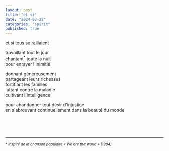 ```yaml
---
layout: post
title: "et si"
date: "2024-03-29"
categories: "spirit"
published: true
---
```


et si tous se ralliaient  

travaillant tout le jour  
chantant<sup>*</sup> toute la nuit  
pour enrayer l'inimitié  

donnant généreusement  
partageant leurs richesses  
fortifiant les familles  
luttant contre la maladie  
cultivant l'intelligence  

pour abandonner tout désir d'injustice  
en s'abreuvant continuellement dans la beauté du monde  


<br/>
<br/>
<br/>


___
<sup>* *inspiré de la chanson populaire « We are the world » (1984)*</sup>
